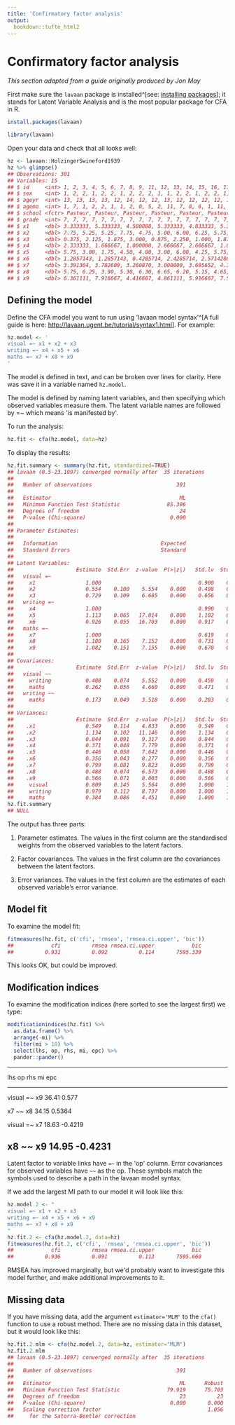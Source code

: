 ```yaml
---
title: 'Confirmatory factor analysis'
output:
  bookdown::tufte_html2
---
```






# Confirmatory factor analysis

*This section adapted from a guide originally produced by Jon May*


First make sure the `lavaan` package is installed^[see: [installing packages](packages.html)]; it stands for Latent Variable Analysis and is the most popular package for CFA in R.


```r
install.packages(lavaan)
```



```r
library(lavaan)
```


Open your data and check that all looks well:


```r
hz <- lavaan::HolzingerSwineford1939
hz %>% glimpse()
## Observations: 301
## Variables: 15
## $ id     <int> 1, 2, 3, 4, 5, 6, 7, 8, 9, 11, 12, 13, 14, 15, 16, 17, ...
## $ sex    <int> 1, 2, 2, 1, 2, 2, 1, 2, 2, 2, 1, 1, 2, 2, 1, 2, 2, 1, 2...
## $ ageyr  <int> 13, 13, 13, 13, 12, 14, 12, 12, 13, 12, 12, 12, 12, 12,...
## $ agemo  <int> 1, 7, 1, 2, 2, 1, 1, 2, 0, 5, 2, 11, 7, 8, 6, 1, 11, 5,...
## $ school <fctr> Pasteur, Pasteur, Pasteur, Pasteur, Pasteur, Pasteur, ...
## $ grade  <int> 7, 7, 7, 7, 7, 7, 7, 7, 7, 7, 7, 7, 7, 7, 7, 7, 7, 7, 7...
## $ x1     <dbl> 3.333333, 5.333333, 4.500000, 5.333333, 4.833333, 5.333...
## $ x2     <dbl> 7.75, 5.25, 5.25, 7.75, 4.75, 5.00, 6.00, 6.25, 5.75, 5...
## $ x3     <dbl> 0.375, 2.125, 1.875, 3.000, 0.875, 2.250, 1.000, 1.875,...
## $ x4     <dbl> 2.333333, 1.666667, 1.000000, 2.666667, 2.666667, 1.000...
## $ x5     <dbl> 5.75, 3.00, 1.75, 4.50, 4.00, 3.00, 6.00, 4.25, 5.75, 5...
## $ x6     <dbl> 1.2857143, 1.2857143, 0.4285714, 2.4285714, 2.5714286, ...
## $ x7     <dbl> 3.391304, 3.782609, 3.260870, 3.000000, 3.695652, 4.347...
## $ x8     <dbl> 5.75, 6.25, 3.90, 5.30, 6.30, 6.65, 6.20, 5.15, 4.65, 4...
## $ x9     <dbl> 6.361111, 7.916667, 4.416667, 4.861111, 5.916667, 7.500...
```


## Defining the model

Define the CFA model you want to run using 'lavaan model syntax'^[A full guide is here: <http://lavaan.ugent.be/tutorial/syntax1.html>]. For example:



```r
hz.model <- '
visual =~ x1 + x2 + x3
writing =~ x4 + x5 + x6
maths =~ x7 + x8 + x9
'
```

The model is defined in text, and can be broken over lines for clarity.  Here was save it in a variable named `hz.model`. 

The model is defined by naming latent variables, and then specifying which observed variables measure them. The latent variable names are followed by =~ which means 'is manifested by'.


To run the analysis:


```r
hz.fit <- cfa(hz.model, data=hz)
```
  

To display the results:


```r
hz.fit.summary <- summary(hz.fit, standardized=TRUE)
## lavaan (0.5-23.1097) converged normally after  35 iterations
## 
##   Number of observations                           301
## 
##   Estimator                                         ML
##   Minimum Function Test Statistic               85.306
##   Degrees of freedom                                24
##   P-value (Chi-square)                           0.000
## 
## Parameter Estimates:
## 
##   Information                                 Expected
##   Standard Errors                             Standard
## 
## Latent Variables:
##                    Estimate  Std.Err  z-value  P(>|z|)   Std.lv  Std.all
##   visual =~                                                             
##     x1                1.000                               0.900    0.772
##     x2                0.554    0.100    5.554    0.000    0.498    0.424
##     x3                0.729    0.109    6.685    0.000    0.656    0.581
##   writing =~                                                            
##     x4                1.000                               0.990    0.852
##     x5                1.113    0.065   17.014    0.000    1.102    0.855
##     x6                0.926    0.055   16.703    0.000    0.917    0.838
##   maths =~                                                              
##     x7                1.000                               0.619    0.570
##     x8                1.180    0.165    7.152    0.000    0.731    0.723
##     x9                1.082    0.151    7.155    0.000    0.670    0.665
## 
## Covariances:
##                    Estimate  Std.Err  z-value  P(>|z|)   Std.lv  Std.all
##   visual ~~                                                             
##     writing           0.408    0.074    5.552    0.000    0.459    0.459
##     maths             0.262    0.056    4.660    0.000    0.471    0.471
##   writing ~~                                                            
##     maths             0.173    0.049    3.518    0.000    0.283    0.283
## 
## Variances:
##                    Estimate  Std.Err  z-value  P(>|z|)   Std.lv  Std.all
##    .x1                0.549    0.114    4.833    0.000    0.549    0.404
##    .x2                1.134    0.102   11.146    0.000    1.134    0.821
##    .x3                0.844    0.091    9.317    0.000    0.844    0.662
##    .x4                0.371    0.048    7.779    0.000    0.371    0.275
##    .x5                0.446    0.058    7.642    0.000    0.446    0.269
##    .x6                0.356    0.043    8.277    0.000    0.356    0.298
##    .x7                0.799    0.081    9.823    0.000    0.799    0.676
##    .x8                0.488    0.074    6.573    0.000    0.488    0.477
##    .x9                0.566    0.071    8.003    0.000    0.566    0.558
##     visual            0.809    0.145    5.564    0.000    1.000    1.000
##     writing           0.979    0.112    8.737    0.000    1.000    1.000
##     maths             0.384    0.086    4.451    0.000    1.000    1.000
hz.fit.summary
## NULL
```


The output has three parts:

1. Parameter estimates. The values in the first column are the standardised weights from the observed variables to the latent factors.

2. Factor covariances. The values in the first column are the covariances between the latent factors.

3. Error variances. The values in the first column are the estimates of each observed variable’s error variance.



## Model fit

To examine the model fit:


```r
fitmeasures(hz.fit, c('cfi', 'rmsea', 'rmsea.ci.upper', 'bic')) 
##            cfi          rmsea rmsea.ci.upper            bic 
##          0.931          0.092          0.114       7595.339
```


This looks OK, but could be improved. 


## Modification indices

To examine the modification indices (here sorted to see the largest first) we type:


```r
modificationindices(hz.fit) %>% 
  as.data.frame() %>% 
  arrange(-mi) %>% 
  filter(mi > 10) %>% 
  select(lhs, op, rhs, mi, epc) %>% 
  pander::pander()
```


-------------------------------
 lhs    op   rhs   mi     epc  
------ ---- ----- ----- -------
visual  =~   x9   36.41  0.577 

  x7    ~~   x8   34.15 0.5364 

visual  =~   x7   18.63 -0.4219

  x8    ~~   x9   14.95 -0.4231
-------------------------------


Latent factor to variable links have `=~` in the 'op' column. Error covariances for observed variables have `~~` as the op. These symbols match the symbols used to describe a path in the lavaan model syntax.


If we add the largest MI path to our model it will look like this:


```r
hz.model.2 <- "
visual =~ x1 + x2 + x3
writing =~ x4 + x5 + x6 + x9
maths =~ x7 + x8 + x9
"
hz.fit.2 <- cfa(hz.model.2, data=hz)
fitmeasures(hz.fit.2, c('cfi', 'rmsea', 'rmsea.ci.upper', 'bic')) 
##            cfi          rmsea rmsea.ci.upper            bic 
##          0.936          0.091          0.113       7595.660
```

RMSEA has improved marginally, but we'd probably want to investigate this model further, and make additional improvements to it.


## Missing data

If you have missing data, add the argument `estimator='MLM'` to the `cfa()` function to use a robust method. There are no missing data in this dataset, but it would look like this:


```r
hz.fit.2.mlm <- cfa(hz.model.2, data=hz, estimator="MLM")
hz.fit.2.mlm
## lavaan (0.5-23.1097) converged normally after  35 iterations
## 
##   Number of observations                           301
## 
##   Estimator                                         ML      Robust
##   Minimum Function Test Statistic               79.919      75.703
##   Degrees of freedom                                23          23
##   P-value (Chi-square)                           0.000       0.000
##   Scaling correction factor                                  1.056
##     for the Satorra-Bentler correction
```


